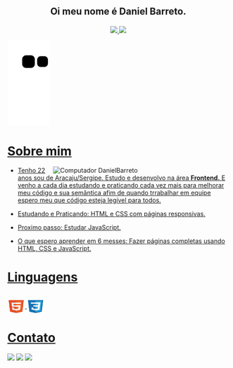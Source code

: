 ## <p align="center"> Oi meu nome é Daniel Barreto. </p>
<div align="center">
  <a href="https://github.com/DanielBARRET0">
  <img height="150em" src="https://github-readme-stats.vercel.app/api?username=DanielBarret0&show_icons=true&theme=radical&include_all_commits=true&count_private=true"/>
  <img height="150em" src="https://github-readme-stats.vercel.app/api/top-langs/?username=DanielBarret0&layout=compact&langs_count=7&theme=radical"/>
</div>
 
 ![Snake animation](https://github.com/rafaballerini/rafaballerini/blob/output/github-contribution-grid-snake.svg)
 
  
  # Sobre mim
  
  <img src="https://raw.githubusercontent.com/MicaelliMedeiros/micaellimedeiros/master/image/computer-illustration.png" min-width="400px" max-width="400px"         width="400px" align="right" alt="Computador DanielBarreto">
  
  * Tenho 22 anos sou de Aracaju/Sergipe. Estudo e desenvolvo na área <strong>Frontend.</strong> E venho a cada dia estudando e praticando cada vez mais para melhorar meu código e sua semântica afim de quando trrabalhar em equipe espero meu que código esteja legível para todos.
  
  * Estudando e Praticando: HTML e CSS com páginas responsivas.
  * Proximo passo: Estudar JavaScript.
  * O que espero aprender em 6 messes: Fazer páginas completas usando HTML, CSS e JavaScript.
  
  # Linguagens
  
   <div style="display: block"><br>

  <img align="center" alt="Rafa-HTML" height="30" width="40" src="https://raw.githubusercontent.com/devicons/devicon/master/icons/html5/html5-original.svg">
  <img align="center" alt="Rafa-CSS" height="30" width="40" src="https://raw.githubusercontent.com/devicons/devicon/master/icons/css3/css3-original.svg">
    
 <!-- <img align="center" alt="Rafa-Js" height="30" width="40" src="https://raw.githubusercontent.com/devicons/devicon/master/icons/javascript/javascript-plain.svg">
  <img align="center" alt="Rafa-Ts" height="30" width="40" src="https://raw.githubusercontent.com/devicons/devicon/master/icons/typescript/typescript-plain.svg">
  <img align="center" alt="Rafa-React" height="30" width="40" src="https://raw.githubusercontent.com/devicons/devicon/master/icons/react/react-original.svg"> -->

  </div>

  # Contato
  
  <div> 

  <a href="https://www.instagram.com/daniel.barret0/" target="_blank"><img src="https://img.shields.io/badge/-Instagram-%23E4405F?style=for-the-badge&logo=instagram&logoColor=white" target="_blank"></a>
  <a href = "mailto:josedanielbarreto@gmail.com"><img src="https://img.shields.io/badge/Gmail-D14836?style=for-the-badge&logo=gmail&logoColor=white" target="_blank"></a>
  <a href="https://www.linkedin.com/in/daniel-barreto-1b763216a/" target="_blank"><img src="https://img.shields.io/badge/-LinkedIn-%230077B5?style=for-the-badge&logo=linkedin&logoColor=white" target="_blank"></a> 

</div>
